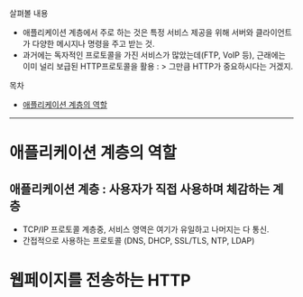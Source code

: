 살펴볼 내용
  - 애플리케이션 계층에서 주로 하는 것은 특정 서비스 제공을 위해 서버와 클라이언트가 다양한 메시지나 명령을 주고 받는 것.
  - 과거에는 독자적인 프로토콜을 가진 서비스가 많았는데(FTP, VoIP 등), 근래에는 이미 널리 보급된 HTTP프로토콜을 활용 : > 그만큼 HTTP가 중요하시다는 거겠지.

목차
- [애플리케이션 계층의 역할](#애플리케이션-계층--사용자가-직접-사용하며-체감하는-계층)

---
# 애플리케이션 계층의 역할
  ## 애플리케이션 계층 : 사용자가 직접 사용하며 체감하는 계층
  - TCP/IP 프로토콜 계층중, 서비스 영역은 여기가 유일하고 나머지는 다 통신.
  - 간접적으로 사용하는 프로토콜 (DNS, DHCP, SSL/TLS, NTP, LDAP)

# 웹페이지를 전송하는 HTTP